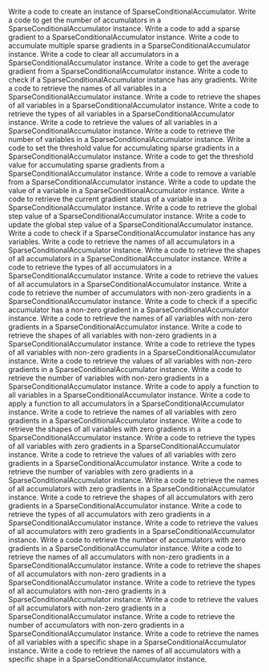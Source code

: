 Write a code to create an instance of SparseConditionalAccumulator.
Write a code to get the number of accumulators in a SparseConditionalAccumulator instance.
Write a code to add a sparse gradient to a SparseConditionalAccumulator instance.
Write a code to accumulate multiple sparse gradients in a SparseConditionalAccumulator instance.
Write a code to clear all accumulators in a SparseConditionalAccumulator instance.
Write a code to get the average gradient from a SparseConditionalAccumulator instance.
Write a code to check if a SparseConditionalAccumulator instance has any gradients.
Write a code to retrieve the names of all variables in a SparseConditionalAccumulator instance.
Write a code to retrieve the shapes of all variables in a SparseConditionalAccumulator instance.
Write a code to retrieve the types of all variables in a SparseConditionalAccumulator instance.
Write a code to retrieve the values of all variables in a SparseConditionalAccumulator instance.
Write a code to retrieve the number of variables in a SparseConditionalAccumulator instance.
Write a code to set the threshold value for accumulating sparse gradients in a SparseConditionalAccumulator instance.
Write a code to get the threshold value for accumulating sparse gradients from a SparseConditionalAccumulator instance.
Write a code to remove a variable from a SparseConditionalAccumulator instance.
Write a code to update the value of a variable in a SparseConditionalAccumulator instance.
Write a code to retrieve the current gradient status of a variable in a SparseConditionalAccumulator instance.
Write a code to retrieve the global step value of a SparseConditionalAccumulator instance.
Write a code to update the global step value of a SparseConditionalAccumulator instance.
Write a code to check if a SparseConditionalAccumulator instance has any variables.
Write a code to retrieve the names of all accumulators in a SparseConditionalAccumulator instance.
Write a code to retrieve the shapes of all accumulators in a SparseConditionalAccumulator instance.
Write a code to retrieve the types of all accumulators in a SparseConditionalAccumulator instance.
Write a code to retrieve the values of all accumulators in a SparseConditionalAccumulator instance.
Write a code to retrieve the number of accumulators with non-zero gradients in a SparseConditionalAccumulator instance.
Write a code to check if a specific accumulator has a non-zero gradient in a SparseConditionalAccumulator instance.
Write a code to retrieve the names of all variables with non-zero gradients in a SparseConditionalAccumulator instance.
Write a code to retrieve the shapes of all variables with non-zero gradients in a SparseConditionalAccumulator instance.
Write a code to retrieve the types of all variables with non-zero gradients in a SparseConditionalAccumulator instance.
Write a code to retrieve the values of all variables with non-zero gradients in a SparseConditionalAccumulator instance.
Write a code to retrieve the number of variables with non-zero gradients in a SparseConditionalAccumulator instance.
Write a code to apply a function to all variables in a SparseConditionalAccumulator instance.
Write a code to apply a function to all accumulators in a SparseConditionalAccumulator instance.
Write a code to retrieve the names of all variables with zero gradients in a SparseConditionalAccumulator instance.
Write a code to retrieve the shapes of all variables with zero gradients in a SparseConditionalAccumulator instance.
Write a code to retrieve the types of all variables with zero gradients in a SparseConditionalAccumulator instance.
Write a code to retrieve the values of all variables with zero gradients in a SparseConditionalAccumulator instance.
Write a code to retrieve the number of variables with zero gradients in a SparseConditionalAccumulator instance.
Write a code to retrieve the names of all accumulators with zero gradients in a SparseConditionalAccumulator instance.
Write a code to retrieve the shapes of all accumulators with zero gradients in a SparseConditionalAccumulator instance.
Write a code to retrieve the types of all accumulators with zero gradients in a SparseConditionalAccumulator instance.
Write a code to retrieve the values of all accumulators with zero gradients in a SparseConditionalAccumulator instance.
Write a code to retrieve the number of accumulators with zero gradients in a SparseConditionalAccumulator instance.
Write a code to retrieve the names of all accumulators with non-zero gradients in a SparseConditionalAccumulator instance.
Write a code to retrieve the shapes of all accumulators with non-zero gradients in a SparseConditionalAccumulator instance.
Write a code to retrieve the types of all accumulators with non-zero gradients in a SparseConditionalAccumulator instance.
Write a code to retrieve the values of all accumulators with non-zero gradients in a SparseConditionalAccumulator instance.
Write a code to retrieve the number of accumulators with non-zero gradients in a SparseConditionalAccumulator instance.
Write a code to retrieve the names of all variables with a specific shape in a SparseConditionalAccumulator instance.
Write a code to retrieve the names of all accumulators with a specific shape in a SparseConditionalAccumulator instance.